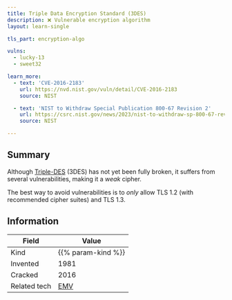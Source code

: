 ```yaml
---
title: Triple Data Encryption Standard (3DES)
description: ❌ Vulnerable encryption algorithm
layout: learn-single

tls_part: encryption-algo

vulns:
  - lucky-13
  - sweet32

learn_more:
  - text: 'CVE-2016-2183'
    url: https://nvd.nist.gov/vuln/detail/CVE-2016-2183
    source: NIST

  - text: 'NIST to Withdraw Special Publication 800-67 Revision 2'
    url: https://csrc.nist.gov/news/2023/nist-to-withdraw-sp-800-67-rev-2
    source: NIST

---
```


## Summary

Although [Triple-DES] (3DES) has not yet been fully broken, it suffers from several vulnerabilities, making it a _weak_ cipher.

The best way to avoid vulnerabilities is to _only_ allow TLS 1.2 (with recommended cipher suites) and TLS 1.3.

## Information

| Field        | Value              |
|--------------|--------------------|
| Kind         | {{% param-kind %}} |
| Invented     | 1981               |
| Cracked      | 2016               |
| Related tech | [EMV]              |

[EMV]: https://en.wikipedia.org/wiki/EMV
[Triple-DES]: https://en.wikipedia.org/wiki/Triple_DES
